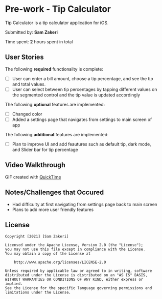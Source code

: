 # Pre-work - Tip Calculator

Tip Calculator is a tip calculator application for iOS.

Submitted by: **Sam Zakeri**

Time spent: **2** hours spent in total

## User Stories

The following **required** functionality is complete:

* [ ] User can enter a bill amount, choose a tip percentage, and see the tip and total values.
* [ ] User can select between tip percentages by tapping different values on the segmented control and the tip value is updated accordingly

The following **optional** features are implemented:

* [ ]  Changed color
* [ ]  Added a settings page that navigates from settings to main screen of app 

The following **additional** features are implemented:

- [ ] Plan to improve UI and add feautures such as default tip, dark mode, and Slider bar for tip percentage 

## Video Walkthrough

GIF created with [QuickTime](https://imgur.com/a/wZMM45M)

## Notes/Challenges that Occured

- Had difficulty at first navigating from settings page back to main screen
- Plans to add more user friendly features

## License

    Copyright [2021] [Sam Zakeri]

    Licensed under the Apache License, Version 2.0 (the "License");
    you may not use this file except in compliance with the License.
    You may obtain a copy of the License at

        http://www.apache.org/licenses/LICENSE-2.0

    Unless required by applicable law or agreed to in writing, software
    distributed under the License is distributed on an "AS IS" BASIS,
    WITHOUT WARRANTIES OR CONDITIONS OF ANY KIND, either express or implied.
    See the License for the specific language governing permissions and
    limitations under the License.
